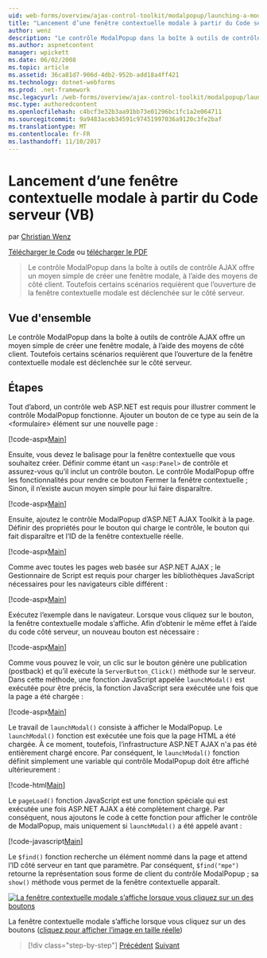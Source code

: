 ```yaml
---
uid: web-forms/overview/ajax-control-toolkit/modalpopup/launching-a-modal-popup-window-from-server-code-vb
title: "Lancement d’une fenêtre contextuelle modale à partir du Code serveur (VB) | Documents Microsoft"
author: wenz
description: "Le contrôle ModalPopup dans la boîte à outils de contrôle AJAX offre un moyen simple de créer une fenêtre modale, à l’aide des moyens de côté client. Toutefois, certains scénarios requièrent que t..."
ms.author: aspnetcontent
manager: wpickett
ms.date: 06/02/2008
ms.topic: article
ms.assetid: 36ca81d7-906d-4db2-952b-add18a4ff421
ms.technology: dotnet-webforms
ms.prod: .net-framework
msc.legacyurl: /web-forms/overview/ajax-control-toolkit/modalpopup/launching-a-modal-popup-window-from-server-code-vb
msc.type: authoredcontent
ms.openlocfilehash: c4bcf3e32b3aa91bb73e01296bc1fc1a2e064711
ms.sourcegitcommit: 9a9483aceb34591c97451997036a9120c3fe2baf
ms.translationtype: MT
ms.contentlocale: fr-FR
ms.lasthandoff: 11/10/2017
---
```

<a name="launching-a-modal-popup-window-from-server-code-vb"></a>Lancement d’une fenêtre contextuelle modale à partir du Code serveur (VB)
====================
par [Christian Wenz](https://github.com/wenz)

[Télécharger le Code](http://download.microsoft.com/download/2/4/0/24052038-f942-4336-905b-b60ae56f0dd5/ModalPopup1.vb.zip) ou [télécharger le PDF](http://download.microsoft.com/download/b/6/a/b6ae89ee-df69-4c87-9bfb-ad1eb2b23373/modalpopup1VB.pdf)

> Le contrôle ModalPopup dans la boîte à outils de contrôle AJAX offre un moyen simple de créer une fenêtre modale, à l’aide des moyens de côté client. Toutefois certains scénarios requièrent que l’ouverture de la fenêtre contextuelle modale est déclenchée sur le côté serveur.


## <a name="overview"></a>Vue d'ensemble

Le contrôle ModalPopup dans la boîte à outils de contrôle AJAX offre un moyen simple de créer une fenêtre modale, à l’aide des moyens de côté client. Toutefois certains scénarios requièrent que l’ouverture de la fenêtre contextuelle modale est déclenchée sur le côté serveur.

## <a name="steps"></a>Étapes

Tout d’abord, un contrôle web ASP.NET est requis pour illustrer comment le contrôle ModalPopup fonctionne. Ajouter un bouton de ce type au sein de la &lt;formulaire&gt; élément sur une nouvelle page :

[!code-aspx[Main](launching-a-modal-popup-window-from-server-code-vb/samples/sample1.aspx)]

Ensuite, vous devez le balisage pour la fenêtre contextuelle que vous souhaitez créer. Définir comme étant un `<asp:Panel>` de contrôle et assurez-vous qu’il inclut un contrôle bouton. Le contrôle ModalPopup offre les fonctionnalités pour rendre ce bouton Fermer la fenêtre contextuelle ; Sinon, il n’existe aucun moyen simple pour lui faire disparaître.

[!code-aspx[Main](launching-a-modal-popup-window-from-server-code-vb/samples/sample2.aspx)]

Ensuite, ajoutez le contrôle ModalPopup d’ASP.NET AJAX Toolkit à la page. Définir des propriétés pour le bouton qui charge le contrôle, le bouton qui fait disparaître et l’ID de la fenêtre contextuelle réelle.

[!code-aspx[Main](launching-a-modal-popup-window-from-server-code-vb/samples/sample3.aspx)]

Comme avec toutes les pages web basée sur ASP.NET AJAX ; le Gestionnaire de Script est requis pour charger les bibliothèques JavaScript nécessaires pour les navigateurs cible différent :

[!code-aspx[Main](launching-a-modal-popup-window-from-server-code-vb/samples/sample4.aspx)]

Exécutez l’exemple dans le navigateur. Lorsque vous cliquez sur le bouton, la fenêtre contextuelle modale s’affiche. Afin d’obtenir le même effet à l’aide du code côté serveur, un nouveau bouton est nécessaire :

[!code-aspx[Main](launching-a-modal-popup-window-from-server-code-vb/samples/sample5.aspx)]

Comme vous pouvez le voir, un clic sur le bouton génère une publication (postback) et qu’il exécute la `ServerButton_Click()` méthode sur le serveur. Dans cette méthode, une fonction JavaScript appelée `launchModal()` est exécutée pour être précis, la fonction JavaScript sera exécutée une fois que la page a été chargée :

[!code-aspx[Main](launching-a-modal-popup-window-from-server-code-vb/samples/sample6.aspx)]

Le travail de `launchModal()` consiste à afficher le ModalPopup. Le `launchModal()` fonction est exécutée une fois que la page HTML a été chargée. À ce moment, toutefois, l’infrastructure ASP.NET AJAX n'a pas été entièrement chargé encore. Par conséquent, le `launchModal()` fonction définit simplement une variable qui contrôle ModalPopup doit être affiché ultérieurement :

[!code-html[Main](launching-a-modal-popup-window-from-server-code-vb/samples/sample7.html)]

Le `pageLoad()` fonction JavaScript est une fonction spéciale qui est exécutée une fois ASP.NET AJAX a été complètement chargé. Par conséquent, nous ajoutons le code à cette fonction pour afficher le contrôle de ModalPopup, mais uniquement si `launchModal()` a été appelé avant :

[!code-javascript[Main](launching-a-modal-popup-window-from-server-code-vb/samples/sample8.js)]

Le `$find()` fonction recherche un élément nommé dans la page et attend l’ID côté serveur en tant que paramètre. Par conséquent, `$find("mpe")` retourne la représentation sous forme de client du contrôle ModalPopup ; sa `show()` méthode vous permet de la fenêtre contextuelle apparaît.


[![La fenêtre contextuelle modale s’affiche lorsque vous cliquez sur un des boutons](launching-a-modal-popup-window-from-server-code-vb/_static/image2.png)](launching-a-modal-popup-window-from-server-code-vb/_static/image1.png)

La fenêtre contextuelle modale s’affiche lorsque vous cliquez sur un des boutons ([cliquez pour afficher l’image en taille réelle](launching-a-modal-popup-window-from-server-code-vb/_static/image3.png))

>[!div class="step-by-step"]
[Précédent](positioning-a-modalpopup-cs.md)
[Suivant](using-modalpopup-with-a-repeater-control-vb.md)
